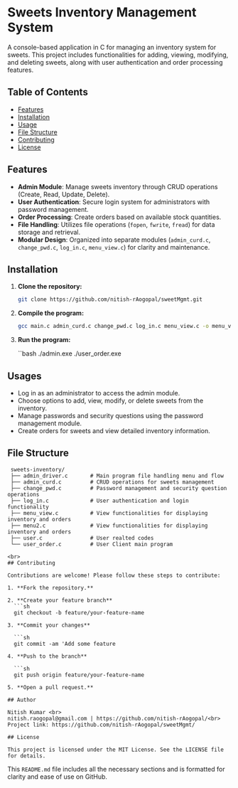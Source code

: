 # Sweets Inventory Management System

A console-based application in C for managing an inventory system for sweets. This project includes functionalities for adding, viewing, modifying, and deleting sweets, along with user authentication and order processing features.

## Table of Contents

- [Features](#features)
- [Installation](#installation)
- [Usage](#usage)
- [File Structure](#file-structure)
- [Contributing](#contributing)
- [License](#license)

## Features

- **Admin Module**: Manage sweets inventory through CRUD operations (Create, Read, Update, Delete).
- **User Authentication**: Secure login system for administrators with password management.
- **Order Processing**: Create orders based on available stock quantities.
- **File Handling**: Utilizes file operations (`fopen`, `fwrite`, `fread`) for data storage and retrieval.
- **Modular Design**: Organized into separate modules (`admin_curd.c`, `change_pwd.c`, `log_in.c`, `menu_view.c`) for clarity and maintenance.

## Installation

1. **Clone the repository:**
   ```bash
   git clone https://github.com/nitish-rAogopal/sweetMgmt.git
   
2. **Compile the program:**
   ```bash
   gcc main.c admin_curd.c change_pwd.c log_in.c menu_view.c -o menu_view.exe
   
3. **Run the program:**
   
   ``bash
   ./admin.exe
   ./user_order.exe

## Usages

- Log in as an administrator to access the admin module.
- Choose options to add, view, modify, or delete sweets from the inventory.
- Manage passwords and security questions using the password management module.
- Create orders for sweets and view detailed inventory information.

## File Structure
   ```
    sweets-inventory/
    ├── admin_driver.c       # Main program file handling menu and flow
    ├── admin_curd.c         # CRUD operations for sweets management
    ├── change_pwd.c         # Password management and security question operations
    ├── log_in.c             # User authentication and login functionality
    ├── menu_view.c          # View functionalities for displaying inventory and orders
    ├── menu2.c              # View functionalities for displaying inventory and orders
    ├── user.c               # User realted codes
    └── user_order.c         # User Client main program

<br>
## Contributing

Contributions are welcome! Please follow these steps to contribute:

1. **Fork the repository.**
   
2. **Create your feature branch**
     ```sh
     git checkout -b feature/your-feature-name

3. **Commit your changes**

     ```sh
     git commit -am 'Add some feature

4. **Push to the branch**

     ```sh
     git push origin feature/your-feature-name

5. **Open a pull request.**
  
## Author

Nitish Kumar <br>
nitish.raogopal@gmail.com | https://github.com/nitish-rAogopal/<br>
Project link: https://github.com/nitish-rAogopal/sweetMgmt/

## License

This project is licensed under the MIT License. See the LICENSE file for details.
   ```
   This `README.md` file includes all the necessary sections and is formatted for clarity and ease of use on GitHub.
